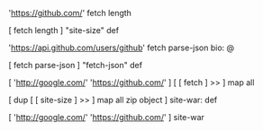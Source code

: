 'https://github.com/' fetch length

[ fetch length ] "site-size" def

'https://api.github.com/users/github' fetch parse-json bio: @

[ fetch parse-json ] "fetch-json" def

[ 'http://google.com/' 'https://github.com/' ] [ [ fetch ] >> ] map all

[ dup [ [ site-size ] >> ] map all zip object ] site-war: def

[ 'http://google.com/' 'https://github.com/' ] site-war

